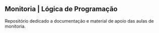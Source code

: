 ## Monitoria | Lógica de Programação

Repositório dedicado a documentação e material de apoio das aulas de monitoria.
